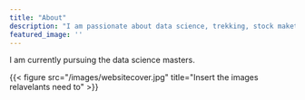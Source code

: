 ```yaml
---
title: "About"
description: "I am passionate about data science, trekking, stock maket."
featured_image: ''
---
```

I am currently pursuing the data science masters.

{{< figure src="/images/websitecover.jpg" title="Insert the images relavelants need to" >}}